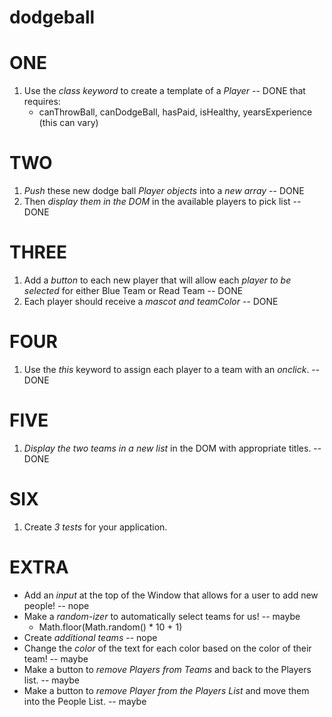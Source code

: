 # dodgeball

# ONE 
1. Use the *class keyword* to create a template of a *Player* -- DONE
   that requires:
    * canThrowBall, canDodgeBall, hasPaid, isHealthy, yearsExperience (this can vary)

# TWO
1. *Push* these new dodge ball *Player objects* into a *new array*  -- DONE
2. Then *display them in the DOM* in the available players to pick list -- DONE

# THREE 
1. Add a *button* to each new player that will allow each *player to be selected* for either Blue Team or Read Team -- DONE
2. Each player should receive a *mascot and teamColor* -- DONE

# FOUR
1. Use the *this* keyword to assign each player to a team with an *onclick*. -- DONE

# FIVE
1. *Display the two teams in a new list* in the DOM with appropriate titles. -- DONE

# SIX
1. Create *3 tests* for your application. 

# EXTRA
* Add an *input* at the top of the Window that allows for a user to add new people! -- nope
* Make a *random-izer* to automatically select teams for us! -- maybe
  * Math.floor(Math.random() * 10 + 1)
* Create *additional teams* -- nope
* Change the *color* of the text for each color based on the color of their team! -- maybe
* Make a button to *remove Players from Teams* and back to the Players list. -- maybe
* Make a button to *remove Player from the Players List* and move them into the People List. -- maybe
